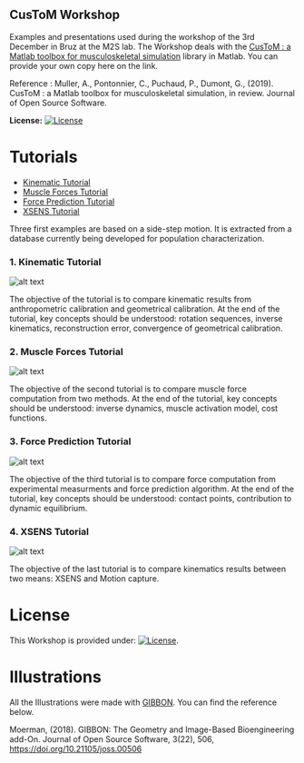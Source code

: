 ## CusToM Workshop
Examples and presentations used during the workshop of the 3rd December in Bruz at the M2S lab. The Workshop deals with the [CusToM : a Matlab toolbox for musculoskeletal simulation](https://github.com/anmuller/CusToM) library in Matlab. You can provide your own copy here on the link.

Reference : 
Muller, A., Pontonnier, C., Puchaud, P., Dumont, G., (2019). CusToM : a Matlab toolbox for musculoskeletal simulation, in review. Journal of Open Source Software.

**License:** [![License](https://img.shields.io/badge/License-3_Clause_BSD-orange.svg)](https://github.com/anmuller/CusToM/blob/master/LICENSE)

# Tutorials
- [Kinematic Tutorial](#Tuto1)
- [Muscle Forces Tutorial](#Tuto2)
- [Force Prediction Tutorial](#Tuto3)
- [XSENS Tutorial](#Tuto4)

Three first examples are based on a side-step motion. It is extracted from a database currently being developed for population characterization.

### 1. Kinematic Tutorial<a name="Tuto1"></a>

![alt text](https://github.com/cpontonn/CusToM-Workshop/blob/master/2018/Examples_Processed/1_SideStep_Kinematic_Processed/SideStep_Anthropo/Tuto1_Anthropo.gif)

The objective of the tutorial is to compare kinematic results from anthropometric calibration and geometrical calibration. At the end of the tutorial, key concepts should be understood: rotation sequences, inverse kinematics, reconstruction error, convergence of geometrical calibration.

### 2. Muscle Forces Tutorial<a name="Tuto2"></a>

![alt text](https://github.com/cpontonn/CusToM-Workshop/blob/master/2018/Examples_Processed/2_SideStep_Muscle_Processed/SideStep_Muscle_MusIC/Tuto2_MuscleForce.gif)

The objective of the second tutorial is to compare muscle force computation from two methods. At the end of the tutorial, key concepts should be understood: inverse dynamics, muscle activation model, cost functions.

### 3. Force Prediction Tutorial <a name="Tuto3"></a>

![alt text](https://github.com/cpontonn/CusToM-Workshop/blob/master/2018/Examples_Processed/3_SideStep_Force_Prediction_Processed/SideStep_Muscle_Opti_with_Predicted_Forces/Tuto3_ForcePrediction.gif)

The objective of the third tutorial is to compare force computation from experimental measurments and force prediction algorithm. At the end of the tutorial, key concepts should be understood: contact points, contribution to dynamic equilibrium.

### 4. XSENS Tutorial <a name="Tuto4"></a>

![alt text](https://github.com/cpontonn/CusToM-Workshop/blob/master/2018/Examples_Processed/4_XSENS_VICON_Processed/VICON_DATA/Tuto3_Manutention.png)

The objective of the last tutorial is to compare kinematics results between two means: XSENS and Motion capture.

# License <a name="License"></a>

This Workshop is provided under: [![License](https://img.shields.io/badge/License-3_Clause_BSD-orange.svg)](https://github.com/anmuller/CusToM/blob/master/LICENSE).

# Illustrations

All the Illustrations were made with [GIBBON](https://github.com/gibbonCode/GIBBON). You can find the reference below.

Moerman, (2018). GIBBON: The Geometry and Image-Based Bioengineering add-On. Journal of Open Source Software, 3(22), 506, https://doi.org/10.21105/joss.00506
 
